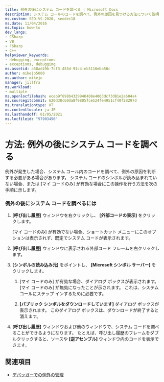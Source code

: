 ```yaml
---
title: 例外の後にシステム コードを調べる | Microsoft Docs
description: システム コールのコードを調べて、例外の原因を見つける方法について説明します。 システム コードのシンボルが読み込まれていない場合でも、プロシージャは適用されます。
ms.custom: SEO-VS-2020, seodec18
ms.date: 11/04/2016
ms.topic: how-to
dev_langs:
- CSharp
- VB
- FSharp
- C++
helpviewer_keywords:
- debugging, exceptions
- exceptions, debugging
ms.assetid: a38ad49b-7cf3-483d-91c4-eb3116eba50c
author: mikejo5000
ms.author: mikejo
manager: jillfra
ms.workload:
- multiple
ms.openlocfilehash: eceb9f898b4329940408e4063dc73d81e2a604a4
ms.sourcegitcommit: 620d30c60da8f9805fce524fe4951cf40f28297d
ms.translationtype: HT
ms.contentlocale: ja-JP
ms.lasthandoff: 01/05/2021
ms.locfileid: "97903456"
---
```

# <a name="how-to-examine-system-code-after-an-exception"></a>方法: 例外の後にシステム コードを調べる
例外が発生した場合、システム コール内のコードを調べて、例外の原因を判断する必要がある場合があります。 システム コードのシンボルが読み込まれていない場合、または [マイ コードのみ] が有効な場合にこの操作を行う方法を次の手順に示します。

### <a name="to-examine-system-code-following-an-exception"></a>例外の後にシステム コードを調べるには

1. **[呼び出し履歴]** ウィンドウを右クリックし、 **[外部コードの表示]** をクリックします。

     [マイ コードのみ] が有効でない場合、ショートカット メニューにこのオプションは表示されず、既定でシステム コードが表示されます。

2. **[呼び出し履歴]** ウィンドウに表示される外部コード フレームを右クリックします。

3. **[シンボルの読み込み元]** をポイントし、 **[Microsoft シンボル サーバー]** をクリックします。

    1. [マイ コードのみ] が有効な場合、ダイアログ ボックスが表示されます。 [マイ コードのみ] が無効になったことが示されます。 これは、システム コールにステップ インするために必要です。

    2. **[パブリック シンボルをダウンロードしています]** ダイアログ ボックスが表示されます。 このダイアログ ボックスは、ダウンロードが終了すると消えます。

4. **[呼び出し履歴]** ウィンドウおよび他のウィンドウで、システム コードを調べることができるようになります。 たとえば、呼び出し履歴のフレームをダブルクリックすると、ソースや **[逆アセンブル]** ウィンドウ内のコードを表示できます。

## <a name="see-also"></a>関連項目
- [デバッガーでの例外の管理](../debugger/managing-exceptions-with-the-debugger.md)